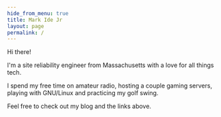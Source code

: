 ```yaml
---
hide_from_menu: true
title: Mark Ide Jr
layout: page
permalink: /
---
```


Hi there!

I'm a site reliability engineer from Massachusetts with a love for all things tech.

I spend my free time on amateur radio, hosting a couple gaming servers, playing with GNU/Linux and practicing my golf swing.

Feel free to check out my blog and the links above.
